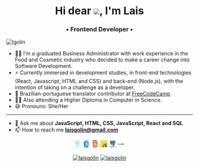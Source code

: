 <h1 align="center">Hi dear <img src="https://raw.githubusercontent.com/kaueMarques/kaueMarques/master/hi.gif" width="30px">, I'm Lais</h1>
<h3 align="center">• Frontend Developer •</h3>
<p align="left"> <img src="https://komarev.com/ghpvc/?username=lgolin&color=yellow" alt="lgolin" /> </p>

<!-- **lgolin/lgolin** is a ✨ _special_ ✨ repository because its `README.md` (this file) appears on my GitHub profile. -->

- 👩‍💻 I’m a graduated Business Administrator with work experience in the Food and Cosmetic industry who decided to make a career change into Software Development. 
- ⚡ Currently immersed in development studies, in front-end technologies (React, Javascript, HTML and CSS) and back-end (Node.js), with the intention of taking on a challenge as a developer.
- 🔭 Brazilian-portuguese translator contributor at [FreeCodeCamp](https://freecodecamp.org)  
- 👩‍💻 Also attending a Higher Diploma in Computer in Science.
- 😄 Pronouns: She/Her

<!-- - ⚡ Fun fact:  -->
<!-- - 🔭 Working in the areas of project management and strategic planning; -->
<!-- - 👯 I’m looking to collaborate on ... -->
<!-- - 🤔 I’m looking for help with ... -->

<!-- - 👨‍💻 All of my projects are available at [mayk.brito.net.br](https://mayk.brito.net.br) -->
<!-- - ▶️ I regulary post videos on [youtube.com/rocketseat](https://youtube.com/rocketseat) -->
_______
- 💬 Ask me about **JavaScript, HTML, CSS, JavaScript, React and SQL**
- 📫 How to reach me **laisgolin@gmail.com**

<p align="center">
<img src="https://raw.githubusercontent.com/devicons/devicon/master/icons/react/react-original-wordmark.svg" alt="react" width="20" height="20"/>
<img src="https://raw.githubusercontent.com/devicons/devicon/master/icons/css3/css3-plain-wordmark.svg" alt="css3"  width="20" height="20"/>
<img src="https://raw.githubusercontent.com/devicons/devicon/master/icons/html5/html5-original-wordmark.svg" alt="html5"  width="20" height="20"/>
<img src="https://raw.githubusercontent.com/devicons/devicon/master/icons/javascript/javascript-original.svg" alt="javascript" width="20" height="20"/>
<img src="https://raw.githubusercontent.com/devicons/devicon/master/icons/postgresql/postgresql-original-wordmark.svg" alt="postgresql" width="20" height="20"/>
<img src="https://raw.githubusercontent.com/devicons/devicon/master/icons/nodejs/nodejs-original-wordmark.svg" alt="nodejs" width="20" height="20"/></p><p align="center">
</p>

<p align="center">
<!-- <a href="https://codepen.io/maykbrito" target="blank"><img align="center" src="https://cdn.jsdelivr.net/npm/simple-icons@3.0.1/icons/codepen.svg" alt="gusparizi" height="20" width="20" /></a> -->
<a href="https://twitter.com/laisgolin" target="blank"><img align="center" src="https://cdn.jsdelivr.net/npm/simple-icons@3.0.1/icons/twitter.svg" alt="laisgolin" height="20" width="20" /></a>
<a href="https://linkedin.com/in/laisgolin" target="blank"><img align="center" src="https://cdn.jsdelivr.net/npm/simple-icons@3.0.1/icons/linkedin.svg" alt="laisgolin" height="20" width="20" /></a>
<!-- <a href="https://stackoverflow.com/maykbrito" target="blank"><img align="center" src="https://cdn.jsdelivr.net/npm/simple-icons@3.0.1/icons/stackoverflow.svg" alt="gusparizi" height="20" width="20" /></a> -->
<!-- <a href="https://codesandbox.com/maykbrito" target="blank"><img align="center" src="https://cdn.jsdelivr.net/npm/simple-icons@3.0.1/icons/codesandbox.svg" alt="gusparizi" height="20" width="20" /></a> -->
<!-- <a href="https://fb.com/guparizi" target="blank"><img align="center" src="https://cdn.jsdelivr.net/npm/simple-icons@3.0.1/icons/facebook.svg" alt="gusparizi" height="20" width="20" /></a> -->
<!-- <a href="https://instagram.com/laisgolin" target="blank"><img align="center" src="https://cdn.jsdelivr.net/npm/simple-icons@3.0.1/icons/instagram.svg" alt="laisgolin" height="20" width="20" /></a>  -->
</p>
